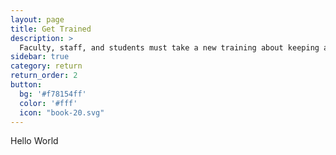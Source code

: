 ```yaml
---
layout: page
title: Get Trained
description: >
  Faculty, staff, and students must take a new training about keeping a safe environment for working and learning.  
sidebar: true
category: return
return_order: 2
button:
  bg: '#f78154ff'
  color: '#fff'
  icon: "book-20.svg"
---
```


Hello World
